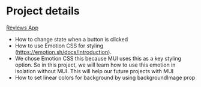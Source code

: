 # Project details

[Reviews App](https://2-reviews-app.netlify.app/)

- How to change state when a button is clicked
- How to use Emotion CSS for styling (https://emotion.sh/docs/introduction).
- We chose Emotion CSS this because MUI uses this as a key styling option. So in this project, we will learn how to use this emotion in isolation without MUI. This will help our future projects with MUI
- How to set linear colors for background by using backgroundImage prop
